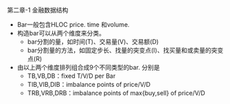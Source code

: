 第二章-1 金融数据结构

 - Bar一般包含HLOC price. time 和volume.
 - 构造bar可以从两个维度来分类。
    - bar分割的量，如时间(T)、交易量(V)、交易额(D)
    - bar分割量的方法，如固定步长、找量的突变点(I)、找买量和或卖量的突变点(R)
 - 由以上两个维度排列组合成9个不同类型的bar. 分别是
    - TB,VB,DB：fixed T/V/D per Bar
    - TIB,VIB,DIB：imbalance points of price/V/D
    - TRB,VRB,DRB：imbalance points of max{buy,sell} of price/V/D
